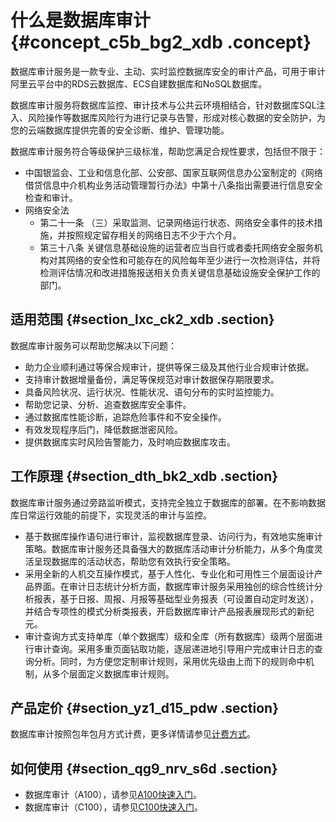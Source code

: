 # 什么是数据库审计 {#concept_c5b_bg2_xdb .concept}

数据库审计服务是一款专业、主动、实时监控数据库安全的审计产品，可用于审计阿里云平台中的RDS云数据库、ECS自建数据库和NoSQL数据库。

数据库审计服务将数据库监控、审计技术与公共云环境相结合，针对数据库SQL注入、风险操作等数据库风险行为进行记录与告警，形成对核心数据的安全防护，为您的云端数据库提供完善的安全诊断、维护、管理功能。

数据库审计服务符合等级保护三级标准，帮助您满足合规性要求，包括但不限于：

-   中国银监会、工业和信息化部、公安部、国家互联网信息办公室制定的《网络借贷信息中介机构业务活动管理暂行办法》中第十八条指出需要进行信息安全检查和审计。
-   网络安全法
    -   第二十一条 （三）采取监测、记录网络运行状态、网络安全事件的技术措施，并按照规定留存相关的网络日志不少于六个月。
    -   第三十八条 关键信息基础设施的运营者应当自行或者委托网络安全服务机构对其网络的安全性和可能存在的风险每年至少进行一次检测评估，并将检测评估情况和改进措施报送相关负责关键信息基础设施安全保护工作的部门。

## 适用范围 {#section_lxc_ck2_xdb .section}

数据库审计服务可以帮助您解决以下问题：

-   助力企业顺利通过等保合规审计，提供等保三级及其他行业合规审计依据。
-   支持审计数据增量备份，满足等保规范对审计数据保存期限要求。
-   具备风险状况、运行状况、性能状况、语句分布的实时监控能力。
-   帮助您记录、分析、追查数据库安全事件。
-   通过数据库性能诊断，追踪危险事件和不安全操作。
-   有效发现程序后门，降低数据泄密风险。
-   提供数据库实时风险告警能力，及时响应数据库攻击。

## 工作原理 {#section_dth_bk2_xdb .section}

数据库审计服务通过旁路监听模式，支持完全独立于数据库的部署。在不影响数据库日常运行效能的前提下，实现灵活的审计与监控。

-   基于数据库操作语句进行审计，监视数据库登录、访问行为，有效地实施审计策略。数据库审计服务还具备强大的数据库活动审计分析能力，从多个角度灵活呈现数据库的活动状态，帮助您有效执行安全策略。
-   采用全新的人机交互操作模式，基于人性化、专业化和可用性三个层面设计产品界面。在审计日志统计分析方面，数据库审计服务采用独创的综合性统计分析报表，基于日报、周报、月报等基础型业务报表（可设置自动定时发送），并结合专项性的模式分析类报表，开启数据库审计产品报表展现形式的新纪元。
-   审计查询方式支持单库（单个数据库）级和全库（所有数据库）级两个层面进行审计查询。采用多重页面钻取功能，逐层递进地引导用户完成审计日志的查询分析。同时，为方便您定制审计规则，采用优先级由上而下的规则命中机制，从多个层面定义数据库审计规则。

## 产品定价 {#section_yz1_d15_pdw .section}

数据库审计按照包年包月方式计费，更多详情请参见[计费方式](../../../../cn.zh-CN/产品定价/计费方式.md#)。

## 如何使用 {#section_qg9_nrv_s6d .section}

-   数据库审计（A100），请参见[A100快速入门](../../../../cn.zh-CN/快速入门/A100快速入门.md#)。
-   数据库审计（C100），请参见[C100快速入门](../../../../cn.zh-CN/快速入门/C100快速入门.md#)。

